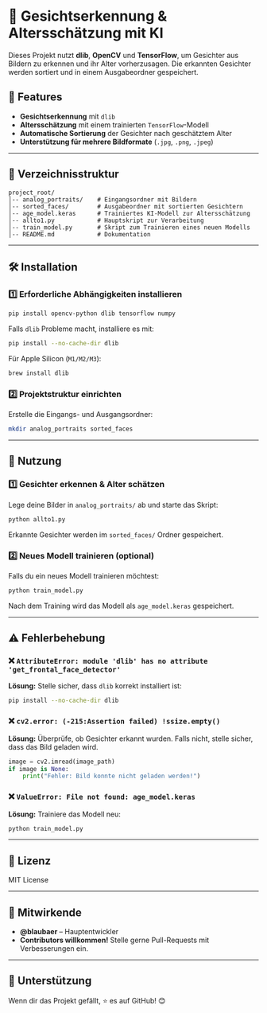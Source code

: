 # 📌 Gesichtserkennung & Altersschätzung mit KI

Dieses Projekt nutzt **dlib**, **OpenCV** und **TensorFlow**, um Gesichter aus Bildern zu erkennen und ihr Alter vorherzusagen. Die erkannten Gesichter werden sortiert und in einem Ausgabeordner gespeichert.

## 🚀 Features
- **Gesichtserkennung** mit `dlib`
- **Altersschätzung** mit einem trainierten `TensorFlow`-Modell
- **Automatische Sortierung** der Gesichter nach geschätztem Alter
- **Unterstützung für mehrere Bildformate** (`.jpg`, `.png`, `.jpeg`)

---

## 📂 Verzeichnisstruktur
```
project_root/
│-- analog_portraits/    # Eingangsordner mit Bildern
│-- sorted_faces/        # Ausgabeordner mit sortierten Gesichtern
│-- age_model.keras      # Trainiertes KI-Modell zur Altersschätzung
│-- allto1.py            # Hauptskript zur Verarbeitung
│-- train_model.py       # Skript zum Trainieren eines neuen Modells
│-- README.md            # Dokumentation
```

---

## 🛠 Installation
### 1️⃣ **Erforderliche Abhängigkeiten installieren**
```sh
pip install opencv-python dlib tensorflow numpy
```
Falls `dlib` Probleme macht, installiere es mit:
```sh
pip install --no-cache-dir dlib
```
Für Apple Silicon (`M1/M2/M3`):
```sh
brew install dlib
```

### 2️⃣ **Projektstruktur einrichten**
Erstelle die Eingangs- und Ausgangsordner:
```sh
mkdir analog_portraits sorted_faces
```

---

## 📌 Nutzung
### **1️⃣ Gesichter erkennen & Alter schätzen**
Lege deine Bilder in `analog_portraits/` ab und starte das Skript:
```sh
python allto1.py
```
Erkannte Gesichter werden im `sorted_faces/` Ordner gespeichert.

### **2️⃣ Neues Modell trainieren (optional)**
Falls du ein neues Modell trainieren möchtest:
```sh
python train_model.py
```
Nach dem Training wird das Modell als `age_model.keras` gespeichert.

---

## ⚠️ Fehlerbehebung
### ❌ `AttributeError: module 'dlib' has no attribute 'get_frontal_face_detector'`
**Lösung:** Stelle sicher, dass `dlib` korrekt installiert ist:
```sh
pip install --no-cache-dir dlib
```

### ❌ `cv2.error: (-215:Assertion failed) !ssize.empty()`
**Lösung:** Überprüfe, ob Gesichter erkannt wurden. Falls nicht, stelle sicher, dass das Bild geladen wird.
```python
image = cv2.imread(image_path)
if image is None:
    print("Fehler: Bild konnte nicht geladen werden!")
```

### ❌ `ValueError: File not found: age_model.keras`
**Lösung:** Trainiere das Modell neu:
```sh
python train_model.py
```

---

## 📜 Lizenz
MIT License

---

## 🤝 Mitwirkende
- **@blaubaer** – Hauptentwickler
- **Contributors willkommen!** Stelle gerne Pull-Requests mit Verbesserungen ein.

---

## 🌟 Unterstützung
Wenn dir das Projekt gefällt, ⭐️ es auf GitHub! 😊

